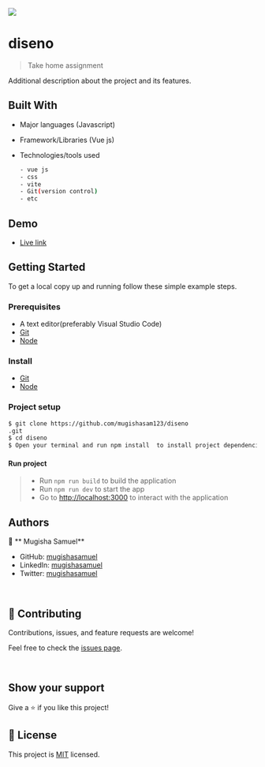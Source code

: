 
![](https://img.shields.io/badge/diseno-blue)

# diseno

> Take home assignment


Additional description about the project and its features.
## Built With

- Major languages (Javascript)
- Framework/Libraries (Vue js)
- Technologies/tools used 
  
  ``` bash
  - vue js
  - css
  - vite
  - Git(version control)
  - etc

  ```
  
## Demo

- [Live link](https://diseno42.netlify.app/)
## Getting Started

To get a local copy up and running follow these simple example steps.

### Prerequisites
 - A text editor(preferably Visual Studio Code)
 -  [Git](https://git-scm.com/downloads)
 -  [Node](https://nodejs.org/en/download/)

### Install
-  [Git](https://git-scm.com/downloads)
 - [Node](https://nodejs.org/en/download/)

### Project setup

```bash
$ git clone https://github.com/mugishasam123/diseno
.git
$ cd diseno
$ Open your terminal and run npm install  to install project dependencies.


```

#### Run project

> - Run `npm run build` to build the application
> - Run `npm run dev` to start the app
> - Go to [http://localhost:3000](http://localhost:3000) to interact  with the application

## Authors

👤 ** Mugisha Samuel**

- GitHub: [mugishasamuel](https://github.com/mugishasam123)
- LinkedIn: [mugishasamuel](https://www.linkedin.com/in/mugisha-samuel-55a905208/)
- Twitter: [mugishasamuel](https://twitter.com/mugishasamuel42/)

<br>

## 🤝 Contributing

Contributions, issues, and feature requests are welcome!

Feel free to check the [issues page](https://github.com/mugishasam123/diseno/issues).

<br>

## Show your support

Give a ⭐️ if you like this project!

## 📝 License

This project is [MIT](https://opensource.org/licenses/MIT) licensed.

